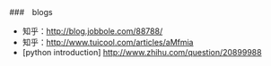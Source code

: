 ###　blogs
* 知乎：http://blog.jobbole.com/88788/
* 知乎：http://www.tuicool.com/articles/aMfmia
* [python introduction] http://www.zhihu.com/question/20899988
